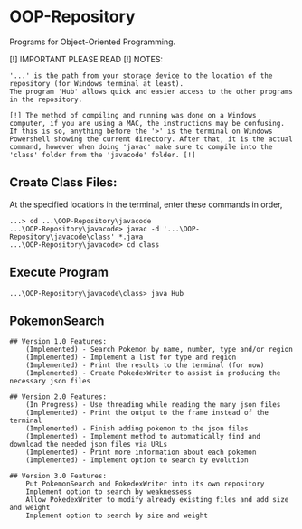 # OOP-Repository

Programs for Object-Oriented Programming.

[!] IMPORTANT PLEASE READ [!] NOTES: 

	'...' is the path from your storage device to the location of the repository (for Windows terminal at least).
	The program 'Hub' allows quick and easier access to the other programs in the repository.

	[!] The method of compiling and running was done on a Windows computer, if you are using a MAC, the instructions may be confusing. If this is so, anything before the '>' is the terminal on Windows Powershell showing the current directory. After that, it is the actual command, however when doing 'javac' make sure to compile into the 'class' folder from the 'javacode' folder. [!]


## Create Class Files:
At the specified locations in the terminal, enter these commands in order,

	...> cd ...\OOP-Repository\javacode
	...\OOP-Repository\javacode> javac -d '...\OOP-Repository\javacode\class' *.java
	...\OOP-Repository\javacode> cd class

## Execute Program

	...\OOP-Repository\javacode\class> java Hub

## PokemonSearch
	## Version 1.0 Features:
		(Implemented) - Search Pokemon by name, number, type and/or region
		(Implemented) - Implement a list for type and region
		(Implemented) - Print the results to the terminal (for now)
		(Implemented) - Create PokedexWriter to assist in producing the necessary json files

	## Version 2.0 Features:
		(In Progress) - Use threading while reading the many json files
		(Implemented) - Print the output to the frame instead of the terminal
		(Implemented) - Finish adding pokemon to the json files
		(Implemented) - Implement method to automatically find and download the needed json files via URLs
		(Implemented) - Print more information about each pokemon
		(Implemented) - Implement option to search by evolution

	## Version 3.0 Features:
		Put PokemonSearch and PokedexWriter into its own repository
		Implement option to search by weaknessess
		Allow PokedexWriter to modify already existing files and add size and weight
		Implement option to search by size and weight